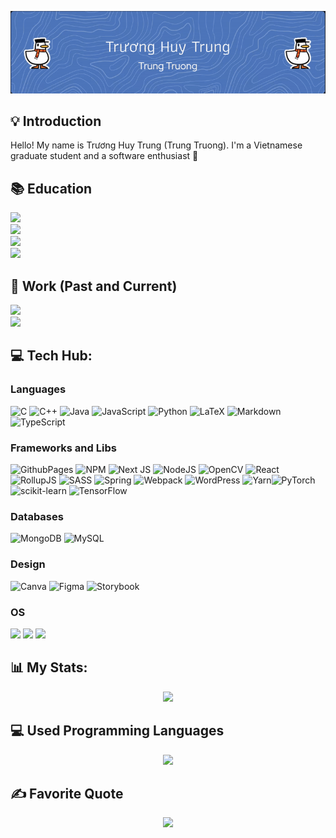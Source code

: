 
<p align="center">  
<img src="./header.gif"/>
</p>

## 💡 Introduction

Hello! My name is Trương Huy Trung (Trung Truong). I'm a Vietnamese graduate student and a software enthusiast 👋

## 📚 Education 

<a href="https://chuyensp.edu.vn">
<img src="https://img.shields.io/badge/K50E1 (2016~2019) - HSGS,HNUE-EADBC6?style=for-the-badge"/>
</a>
<br>
<a href="https://cse.unist.ac.kr/eng/">
<img src="https://img.shields.io/badge/B.S Computer Science and Engineering (2019~2023) - UNIST-001b54?style=for-the-badge"/>
</a>
<br>
<a href="https://business.unist.ac.kr/eng/">
<img src="https://img.shields.io/badge/B.S Business Administration (2019~2023) - UNIST-001b54?style=for-the-badge"/>
</a>
<br>
<a href="https://set.adelaide.edu.au/computer-and-mathematical-sciences/">
<img src="https://img.shields.io/badge/Master of Computer Science (2024~2025) - University of Adelaide-082338?style=for-the-badge"/>
</a>
<be>

## 🔬 Work (Past and Current)

<a href="https://www.sapogo.com/">
<img src="https://img.shields.io/badge/Software Dev Intern (2022) - SAPO TECHNOLOGY JSC-0fd186?style=for-the-badge"/>
</a>
<br>
<a href="https://github.com/UNIST-LOFT">
<img src="https://img.shields.io/badge/Research Intern/Research Assistant (2022~2023) - LOFT-f11f0f?style=for-the-badge"/>
</a>
<be>

## 💻 Tech Hub:

### Languages
![C](https://img.shields.io/badge/c-%2300599C.svg?style=for-the-badge&logo=c&logoColor=white) ![C++](https://img.shields.io/badge/c++-%2300599C.svg?style=for-the-badge&logo=c%2B%2B&logoColor=white) ![Java](https://img.shields.io/badge/java-%23ED8B00.svg?style=for-the-badge&logo=openjdk&logoColor=white) ![JavaScript](https://img.shields.io/badge/javascript-%23323330.svg?style=for-the-badge&logo=javascript&logoColor=%23F7DF1E) ![Python](https://img.shields.io/badge/python-3670A0?style=for-the-badge&logo=python&logoColor=ffdd54) ![LaTeX](https://img.shields.io/badge/latex-%23008080.svg?style=for-the-badge&logo=latex&logoColor=white) ![Markdown](https://img.shields.io/badge/markdown-%23000000.svg?style=for-the-badge&logo=markdown&logoColor=white) ![TypeScript](https://img.shields.io/badge/typescript-%23007ACC.svg?style=for-the-badge&logo=typescript&logoColor=white) 

### Frameworks and Libs

![GithubPages](https://img.shields.io/badge/github%20pages-121013?style=for-the-badge&logo=github&logoColor=white) ![NPM](https://img.shields.io/badge/NPM-%23CB3837.svg?style=for-the-badge&logo=npm&logoColor=white) ![Next JS](https://img.shields.io/badge/Next-black?style=for-the-badge&logo=next.js&logoColor=white) ![NodeJS](https://img.shields.io/badge/node.js-6DA55F?style=for-the-badge&logo=node.js&logoColor=white) ![OpenCV](https://img.shields.io/badge/opencv-%23white.svg?style=for-the-badge&logo=opencv&logoColor=white) ![React](https://img.shields.io/badge/react-%2320232a.svg?style=for-the-badge&logo=react&logoColor=%2361DAFB) ![RollupJS](https://img.shields.io/badge/RollupJS-ef3335?style=for-the-badge&logo=rollup.js&logoColor=white) ![SASS](https://img.shields.io/badge/SASS-hotpink.svg?style=for-the-badge&logo=SASS&logoColor=white) ![Spring](https://img.shields.io/badge/spring-%236DB33F.svg?style=for-the-badge&logo=spring&logoColor=white) ![Webpack](https://img.shields.io/badge/webpack-%238DD6F9.svg?style=for-the-badge&logo=webpack&logoColor=black) ![WordPress](https://img.shields.io/badge/WordPress-%23117AC9.svg?style=for-the-badge&logo=WordPress&logoColor=white) ![Yarn](https://img.shields.io/badge/yarn-%232C8EBB.svg?style=for-the-badge&logo=yarn&logoColor=white)![PyTorch](https://img.shields.io/badge/PyTorch-%23EE4C2C.svg?style=for-the-badge&logo=PyTorch&logoColor=white) ![scikit-learn](https://img.shields.io/badge/scikit--learn-%23F7931E.svg?style=for-the-badge&logo=scikit-learn&logoColor=white) ![TensorFlow](https://img.shields.io/badge/TensorFlow-%23FF6F00.svg?style=for-the-badge&logo=TensorFlow&logoColor=white)

### Databases
![MongoDB](https://img.shields.io/badge/MongoDB-%234ea94b.svg?style=for-the-badge&logo=mongodb&logoColor=white) ![MySQL](https://img.shields.io/badge/mysql-%2300000f.svg?style=for-the-badge&logo=mysql&logoColor=white) 

### Design
![Canva](https://img.shields.io/badge/Canva-%2300C4CC.svg?style=for-the-badge&logo=Canva&logoColor=white) ![Figma](https://img.shields.io/badge/figma-%23F24E1E.svg?style=for-the-badge&logo=figma&logoColor=white) ![Storybook](https://img.shields.io/badge/-Storybook-FF4785?style=for-the-badge&logo=storybook&logoColor=white) 

### OS

<img src="https://img.shields.io/badge/windows-0078D6?style=for-the-badge&logo=windows&logoColor=white"> <img src="https://img.shields.io/badge/ubuntu-E95420?style=for-the-badge&logo=ubuntu&logoColor=white">
<img src="https://img.shields.io/badge/debian-d70a53?style=for-the-badge&logo=windows&logoColor=white">

## 📊 My Stats:
<p align="center">
<img height="200px" src="https://github-readme-stats.vercel.app/api?username=trungtruong1&hide_border=false&hide_rank=true&show_icons=true&count_private=true&theme=react&bg_color=151515">
</p>

## 💻 Used Programming Languages

<p align="center">
  <a href="https://github.com/trungtruong1">      
<img src="https://github-readme-stats.vercel.app/api/top-langs/?username=trungtruong1&theme=react&hide_border=false&include_all_commits=false&count_private=false&layout=compact"/>
</a> 
</p>

## ✍️ Favorite Quote

<p align="center">  
<img src="https://quotes-github-readme.vercel.app/api?quote=Có%20vẻ%20không%20challenging%20lắm&type=horizontal&theme=nord&author=Vanh&border=true"/>
</p>

<!-- Proudly created with GPRM ( https://gprm.itsvg.in ) -->
